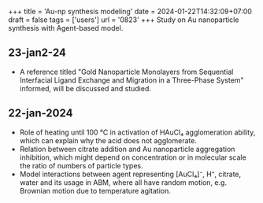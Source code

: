 +++
title = 'Au-np synthesis modeling'
date = 2024-01-22T14:32:09+07:00
draft = false
tags = ['users']
url = '0823'
+++
Study on Au nanoparticle synthesis with Agent-based model.
<!--more-->


## 23-jan2-24
+ A reference titled "Gold Nanoparticle Monolayers from Sequential Interfacial Ligand Exchange and Migration in a Three-Phase System" informed, will be discussed and studied.


## 22-jan-2024
+ Role of heating until 100 &deg;C in activation of HAuCl₄ agglomeration ability, which can explain why the acid does not agglomerate.
+ Relation between citrate addition and Au nanoparticle aggregation inhibition, which might depend on concentration or in molecular scale the ratio of numbers of particle types.
+ Model interactions between agent representing [AuCl₄]⁻, H⁺, citrate, water and its usage in ABM, where all have random motion, e.g. Brownian motion due to temperature agitation.
